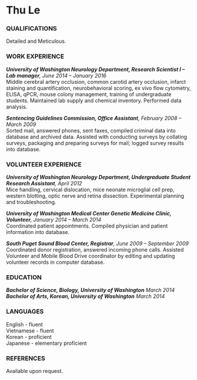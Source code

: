 # Thu Le

### QUALIFICATIONS  
Detailed and Meticulous.

### WORK EXPERIENCE  
_**University of Washington Neurology Department, Research Scientist I – Lab manager**, June 2014 – January 2016_  
Middle cerebral artery occlusion, common carotid artery occlusion, infarct staining and quantification, neurobehavioral scoring, ex vivo flow cytometry, ELISA, qPCR, mouse colony management, training of undergraduate students. Maintained lab supply and chemical inventory. Performed data analysis.

_**Sentencing Guidelines Commission, Office Assistant**, February 2008 – March 2009_  
Sorted mail, answered phones, sent faxes, compiled criminal data into database and archived data. Assisted with conducting surveys by collating surveys, packaging and preparing surveys for mail; logged survey results into database.

### VOLUNTEER EXPERIENCE  
_**University of Washington Neurology Department, Undergraduate Student Research Assistant**, April 2012_  
Mice handling, cervical dislocation, mice neonate microglial cell prep, western blotting, optic nerve and retina dissection. Experimental planning and troubleshooting.

_**University of Washington Medical Center Genetic Medicine Clinic, Volunteer**, January 2014 – March 2014_  
Coordinated patient appointments. Compiled physician and patient information into database.
	
_**South Puget Sound Blood Center, Registrar**, June 2009 – September 2009_  
Coordinated donor registration, answered incoming phone calls.
Assisted Volunteer and Mobile Blood Drive coordinator by editing and updating volunteer records in computer database.

### EDUCATION  
_**Bachelor of Science, Biology, University of Washington** March 2014_  
_**Bachelor of Arts, Korean, University of Washington** March 2014_

### LANGUAGES  
English - fluent  
Vietnamese - fluent  
Korean - proficient  
Japanese - elementary proficient

### REFERENCES  
Available upon request.
